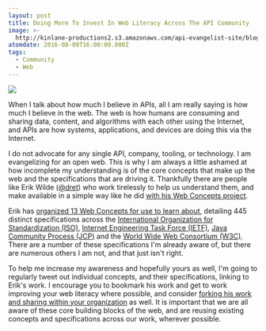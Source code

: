```yaml
---
layout: post
title: Doing More To Invest In Web Literacy Across The API Community
image: >-
  http://kinlane-productions2.s3.amazonaws.com/api-evangelist-site/blog/Web_Concepts.png
atomdate: 2016-08-09T16:00:00.000Z
tags:
  - Community
  - Web
---
```

[![](http://kinlane-productions2.s3.amazonaws.com/api-evangelist-site/blog/Web_Concepts.png)](http://webconcepts.info)

When I talk about how much I believe in APIs, all I am really saying is how much I believe in the web. The web is how humans are consuming and sharing data, content, and algorithms with each other using the Internet, and APIs are how systems, applications, and devices are doing this via the Internet.

I do not advocate for any single API, company, tooling, or technology. I am evangelizing for an open web. This is why I am always a little ashamed at how incomplete my understanding is of the core concepts that make up the web and the specifications that are driving it. Thankfully there are people like Erik Wilde ([@dret](https://twitter.com/dret)) who work tirelessly to help us understand them, and make available in a simple way like he did [with his Web Concepts project](http://webconcepts.info/).

Erik has [organized 13 Web Concepts for use to learn about](http://webconcepts.info/concepts/), detailing 445 distinct specifications across the [International Organization for Standardization (ISO)](http://webconcepts.info/specs/ISO), [Internet Engineering Task Force (IETF)](http://webconcepts.info/specs/IETF), [Java Community Process (JCP)](http://webconcepts.info/specs/JCP) and the [World Wide Web Consortium (W3C)](http://webconcepts.info/specs/W3C). There are a number of these specifications I'm already aware of, but there are numerous others I am not, and that just isn't right. 

To help me increase my awareness and hopefully yours as well, I'm going to regularly tweet out individual concepts, and their specifications, linking to Erik's work. I encourage you to bookmark his work and get to work improving your web literacy where possible, and consider [forking his work and sharing within your organization](https://github.com/dret/webconcepts) as well. It is important that we are all aware of these core building blocks of the web, and are reusing existing concepts and specifications across our work, wherever possible.